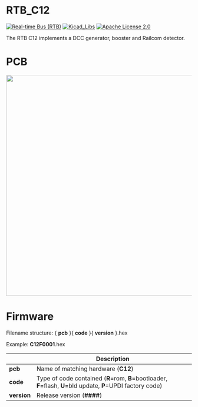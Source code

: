 # RTB_C12
[![Real-time Bus (RTB)](https://img.shields.io/badge/RTB_Project-FF6699)](https://www.rtb4dcc.de)
[![Kicad_Libs](https://img.shields.io/badge/Kicad_Libs-29C7FF)](https://github.com/git4dcc/RTB_SamacSys)
[![Apache License 2.0](https://img.shields.io/badge/license-Apache%20License%202.0-lightgray)](https://www.apache.org/licenses/LICENSE-2.0)

The RTB C12 implements a DCC generator, booster and Railcom detector.

# PCB
<img src="https://rtb4dcc.de/wp-content/uploads/2024/01/C12_1.png" width=600>

# Firmware
Filename structure: { **pcb** }{ **code** }{ **version** }.hex

Example: **C12F0001**.hex

|   | Description |
| --- | --- |
| **pcb** | Name of matching hardware (**C12**) |
| **code** | Type of code contained (**R**=rom, **B**=bootloader, **F**=flash, **U**=bld update, **P**=UPDI factory code) |
| **version** | Release version (**####**) |
